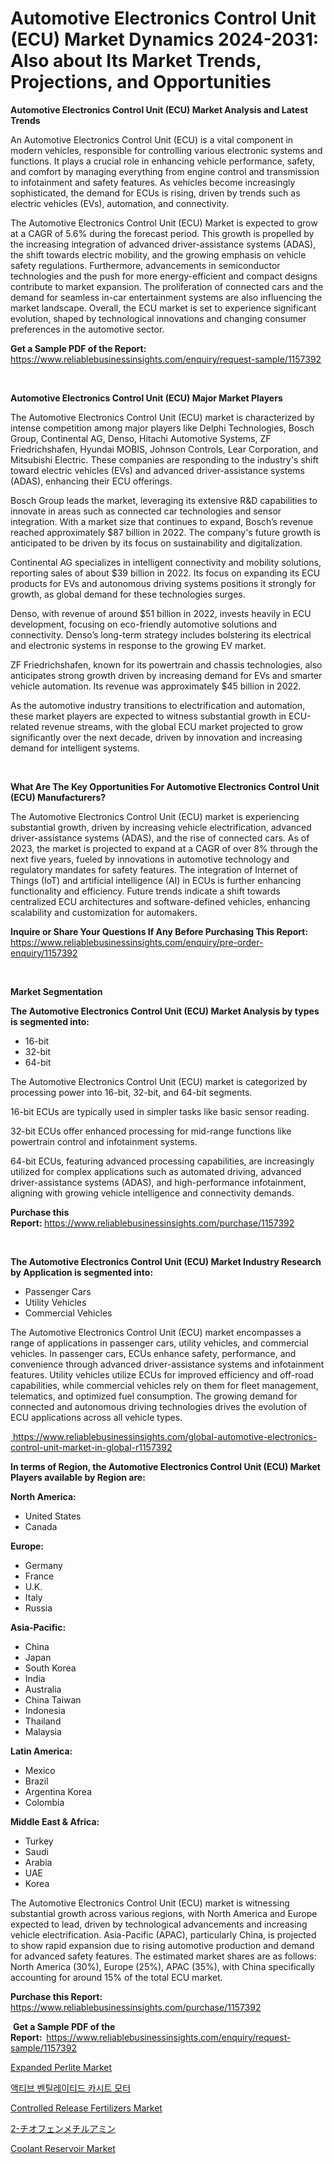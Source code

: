 <p><h1>Automotive Electronics Control Unit (ECU) Market Dynamics 2024-2031: Also about Its Market Trends, Projections, and Opportunities</h1></p><p><strong>Automotive Electronics Control Unit (ECU) Market Analysis and Latest Trends</strong></p>
<p><p>An Automotive Electronics Control Unit (ECU) is a vital component in modern vehicles, responsible for controlling various electronic systems and functions. It plays a crucial role in enhancing vehicle performance, safety, and comfort by managing everything from engine control and transmission to infotainment and safety features. As vehicles become increasingly sophisticated, the demand for ECUs is rising, driven by trends such as electric vehicles (EVs), automation, and connectivity.</p><p>The Automotive Electronics Control Unit (ECU) Market is expected to grow at a CAGR of 5.6% during the forecast period. This growth is propelled by the increasing integration of advanced driver-assistance systems (ADAS), the shift towards electric mobility, and the growing emphasis on vehicle safety regulations. Furthermore, advancements in semiconductor technologies and the push for more energy-efficient and compact designs contribute to market expansion. The proliferation of connected cars and the demand for seamless in-car entertainment systems are also influencing the market landscape. Overall, the ECU market is set to experience significant evolution, shaped by technological innovations and changing consumer preferences in the automotive sector.</p></p>
<p><strong>Get a Sample PDF of the Report:&nbsp;</strong> <a href="https://www.reliablebusinessinsights.com/enquiry/request-sample/1157392">https://www.reliablebusinessinsights.com/enquiry/request-sample/1157392</a></p>
<p>&nbsp;</p>
<p><strong>Automotive Electronics Control Unit (ECU) Major Market Players</strong></p>
<p><p>The Automotive Electronics Control Unit (ECU) market is characterized by intense competition among major players like Delphi Technologies, Bosch Group, Continental AG, Denso, Hitachi Automotive Systems, ZF Friedrichshafen, Hyundai MOBIS, Johnson Controls, Lear Corporation, and Mitsubishi Electric. These companies are responding to the industry's shift toward electric vehicles (EVs) and advanced driver-assistance systems (ADAS), enhancing their ECU offerings.</p><p>Bosch Group leads the market, leveraging its extensive R&D capabilities to innovate in areas such as connected car technologies and sensor integration. With a market size that continues to expand, Bosch’s revenue reached approximately $87 billion in 2022. The company's future growth is anticipated to be driven by its focus on sustainability and digitalization.</p><p>Continental AG specializes in intelligent connectivity and mobility solutions, reporting sales of about $39 billion in 2022. Its focus on expanding its ECU products for EVs and autonomous driving systems positions it strongly for growth, as global demand for these technologies surges.</p><p>Denso, with revenue of around $51 billion in 2022, invests heavily in ECU development, focusing on eco-friendly automotive solutions and connectivity. Denso’s long-term strategy includes bolstering its electrical and electronic systems in response to the growing EV market.</p><p>ZF Friedrichshafen, known for its powertrain and chassis technologies, also anticipates strong growth driven by increasing demand for EVs and smarter vehicle automation. Its revenue was approximately $45 billion in 2022.</p><p>As the automotive industry transitions to electrification and automation, these market players are expected to witness substantial growth in ECU-related revenue streams, with the global ECU market projected to grow significantly over the next decade, driven by innovation and increasing demand for intelligent systems.</p></p>
<p>&nbsp;</p>
<p><strong>What Are The Key Opportunities For Automotive Electronics Control Unit (ECU) Manufacturers?</strong></p>
<p><p>The Automotive Electronics Control Unit (ECU) market is experiencing substantial growth, driven by increasing vehicle electrification, advanced driver-assistance systems (ADAS), and the rise of connected cars. As of 2023, the market is projected to expand at a CAGR of over 8% through the next five years, fueled by innovations in automotive technology and regulatory mandates for safety features. The integration of Internet of Things (IoT) and artificial intelligence (AI) in ECUs is further enhancing functionality and efficiency. Future trends indicate a shift towards centralized ECU architectures and software-defined vehicles, enhancing scalability and customization for automakers.</p></p>
<p><strong>Inquire or Share Your Questions If Any Before Purchasing This Report:</strong> <a href="https://www.reliablebusinessinsights.com/enquiry/pre-order-enquiry/1157392">https://www.reliablebusinessinsights.com/enquiry/pre-order-enquiry/1157392</a></p>
<p>&nbsp;</p>
<p><strong>Market Segmentation</strong></p>
<p><strong>The Automotive Electronics Control Unit (ECU) Market Analysis by types is segmented into:</strong></p>
<p><ul><li>16-bit</li><li>32-bit</li><li>64-bit</li></ul></p>
<p><p>The Automotive Electronics Control Unit (ECU) market is categorized by processing power into 16-bit, 32-bit, and 64-bit segments. </p><p>16-bit ECUs are typically used in simpler tasks like basic sensor reading. </p><p>32-bit ECUs offer enhanced processing for mid-range functions like powertrain control and infotainment systems. </p><p>64-bit ECUs, featuring advanced processing capabilities, are increasingly utilized for complex applications such as automated driving, advanced driver-assistance systems (ADAS), and high-performance infotainment, aligning with growing vehicle intelligence and connectivity demands.</p></p>
<p><strong>Purchase this Report:&nbsp;</strong><a href="https://www.reliablebusinessinsights.com/purchase/1157392">https://www.reliablebusinessinsights.com/purchase/1157392</a></p>
<p>&nbsp;</p>
<p><strong>The Automotive Electronics Control Unit (ECU) Market Industry Research by Application is segmented into:</strong></p>
<p><ul><li>Passenger Cars</li><li>Utility Vehicles</li><li>Commercial Vehicles</li></ul></p>
<p><p>The Automotive Electronics Control Unit (ECU) market encompasses a range of applications in passenger cars, utility vehicles, and commercial vehicles. In passenger cars, ECUs enhance safety, performance, and convenience through advanced driver-assistance systems and infotainment features. Utility vehicles utilize ECUs for improved efficiency and off-road capabilities, while commercial vehicles rely on them for fleet management, telematics, and optimized fuel consumption. The growing demand for connected and autonomous driving technologies drives the evolution of ECU applications across all vehicle types.</p></p>
<p><a href="https://www.reliablebusinessinsights.com/global-automotive-electronics-control-unit-market-in-global-r1157392">&nbsp;https://www.reliablebusinessinsights.com/global-automotive-electronics-control-unit-market-in-global-r1157392</a></p>
<p><strong>In terms of Region, the Automotive Electronics Control Unit (ECU) Market Players available by Region are:</strong></p>
<p>
    <p> <strong> North America: </strong>
        <ul>
            <li>United States</li>
            <li>Canada</li>
        </ul>
        </p> 
    <p> <strong> Europe: </strong>
        <ul>
            <li>Germany</li>
            <li>France</li>
            <li>U.K.</li>
            <li>Italy</li>
            <li>Russia</li>
        </ul>
        </p> 
    <p> <strong> Asia-Pacific: </strong>
        <ul>
            <li>China</li>
            <li>Japan</li>
            <li>South Korea</li>
            <li>India</li>
            <li>Australia</li>
            <li>China Taiwan</li>
            <li>Indonesia</li>
            <li>Thailand</li>
            <li>Malaysia</li>
        </ul>
        </p> 
    <p> <strong> Latin America: </strong>
        <ul>
            <li>Mexico</li>
            <li>Brazil</li>
            <li>Argentina Korea</li>
            <li>Colombia</li>
        </ul>
        </p> 
    <p> <strong> Middle East & Africa: </strong>
        <ul>
            <li>Turkey</li>
            <li>Saudi</li>
            <li>Arabia</li>
            <li>UAE</li>
            <li>Korea</li>
        </ul>
    </p>
    </p>
<p><p>The Automotive Electronics Control Unit (ECU) market is witnessing substantial growth across various regions, with North America and Europe expected to lead, driven by technological advancements and increasing vehicle electrification. Asia-Pacific (APAC), particularly China, is projected to show rapid expansion due to rising automotive production and demand for advanced safety features. The estimated market shares are as follows: North America (30%), Europe (25%), APAC (35%), with China specifically accounting for around 15% of the total ECU market.</p></p>
<p><strong>Purchase this Report: </strong><a href="https://www.reliablebusinessinsights.com/purchase/1157392">https://www.reliablebusinessinsights.com/purchase/1157392</a></p>
<p>&nbsp;<strong>Get a Sample PDF of the Report:&nbsp;&nbsp;</strong><a href="https://www.reliablebusinessinsights.com/enquiry/request-sample/1157392">https://www.reliablebusinessinsights.com/enquiry/request-sample/1157392</a></p>
<p><strong></strong></p>
<p><p><a href="https://issuu.com/reportprime-2/docs/expanded-perlite-market-size-2030.p_c7ba2943e08448">Expanded Perlite Market</a></p><p><a href="https://medium.com/@teodoronguyen36/active-ventilated-car-seat-motor-market-%EC%9D%98-%EA%B8%80%EB%A1%9C%EB%B2%8C-%EC%8B%9C%EC%9E%A5-%EA%B0%9C%EC%9A%94%EB%8A%94-%EC%A0%84-%EC%84%B8%EA%B3%84-%EB%B0%8F-%EC%A3%BC%EC%9A%94-%EC%8B%9C%EC%9E%A5%EC%9D%98-%EC%82%B0%EC%97%85%EC%97%90-%EC%98%81%ED%96%A5%EC%9D%84-%EB%AF%B8%EC%B9%98%EB%8A%94-%EC%A3%BC%EC%9A%94-%ED%8A%B8%EB%A0%8C%EB%93%9C%EC%97%90-%EB%8C%80%ED%95%9C-%EB%8F%85%ED%8A%B9%ED%95%9C-%EA%B4%80%EC%A0%90%EC%9D%84-9f5953d02283">액티브 벤틸레이티드 카시트 모터</a></p><p><a href="https://issuu.com/reportprime-2/docs/controlled-release-fertilizers-mark_925012bb6305aa">Controlled Release Fertilizers Market</a></p><p><a href="https://medium.com/@scotttyesha/2-thiophenemethylamine-market-%E3%81%AE%E3%82%B0%E3%83%AD%E3%83%BC%E3%83%90%E3%83%AB%E5%B8%82%E5%A0%B4%E6%A6%82%E8%A6%81%E3%81%AF-%E4%B8%96%E7%95%8C%E3%81%8A%E3%82%88%E3%81%B3%E4%B8%BB%E8%A6%81%E5%B8%82%E5%A0%B4%E3%81%AB%E3%81%8A%E3%81%91%E3%82%8B%E6%A5%AD%E7%95%8C%E3%81%AB%E5%BD%B1%E9%9F%BF%E3%82%92%E4%B8%8E%E3%81%88%E3%82%8B%E4%B8%BB%E8%A6%81%E3%81%AA%E3%83%88%E3%83%AC%E3%83%B3%E3%83%89%E3%81%AB%E3%81%A4%E3%81%84%E3%81%A6-%E7%8B%AC%E8%87%AA%E3%81%AE%E8%A6%96%E7%82%B9%E3%82%92%E6%8F%90%E4%BE%9B%E3%81%97%E3%81%BE%E3%81%99-99467dee5115">2-チオフェンメチルアミン</a></p><p><a href="https://www.linkedin.com/pulse/coolant-reservoir-market-emerging-trends-future-prospects-qixwe?trackingId=TnU%2FLVp1QHeoPJQAz6vRfw%3D%3D">Coolant Reservoir Market</a></p></p>